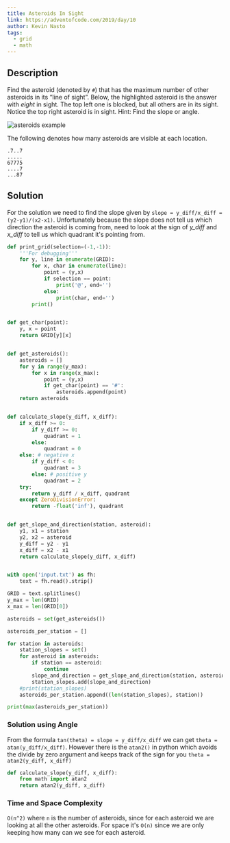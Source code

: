 ```yaml
---
title: Asteroids In Sight
link: https://adventofcode.com/2019/day/10
author: Kevin Nasto
tags:
  - grid
  - math
---
```


## Description

Find the asteroid (denoted by `#`) that has the maximum number of other asteroids in its “line of sight”. Below, the highlighted asteroid is the answer with *eight* in sight. The top left one is blocked, but all others are in its sight. Notice the top right asteroid is in sight. Hint: Find the slope or angle.

![asteroids example](/algosig/assets/img/asteroids.png)

The following denotes how many asteroids are visible at each location.

```
.7..7
.....
67775
....7
...87
```

## Solution

For the solution we need to find the slope given by ```slope = y_diff/x_diff = (y2-y1)/(x2-x1)```. Unfortunately because the slope does not tell us which direction the asteroid is coming from, need to look at the sign of *y_diff* and *x_diff* to tell us which quadrant it's pointing from.

```python
def print_grid(selection=(-1,-1)):
    '''For debugging'''
    for y, line in enumerate(GRID):
        for x, char in enumerate(line):
            point = (y,x)
            if selection == point:
                print('@', end='')
            else:
                print(char, end='')
        print()


def get_char(point):
    y, x = point
    return GRID[y][x]


def get_asteroids():
    asteroids = []
    for y in range(y_max):
        for x in range(x_max):
            point = (y,x)
            if get_char(point) == '#':
                asteroids.append(point)
    return asteroids


def calculate_slope(y_diff, x_diff):
    if x_diff >= 0:
        if y_diff >= 0:
            quadrant = 1
        else:
            quadrant = 0
    else: # negative x
        if y_diff < 0:
            quadrant = 3
        else: # positive y
            quadrant = 2
    try:
        return y_diff / x_diff, quadrant
    except ZeroDivisionError:
        return -float('inf'), quadrant


def get_slope_and_direction(station, asteroid):
    y1, x1 = station
    y2, x2 = asteroid
    y_diff = y2 - y1
    x_diff = x2 - x1
    return calculate_slope(y_diff, x_diff)


with open('input.txt') as fh:
    text = fh.read().strip()

GRID = text.splitlines()
y_max = len(GRID)
x_max = len(GRID[0])

asteroids = set(get_asteroids())

asteroids_per_station = []

for station in asteroids:
    station_slopes = set()
    for asteroid in asteroids:
        if station == asteroid:
            continue
        slope_and_direction = get_slope_and_direction(station, asteroid)
        station_slopes.add(slope_and_direction)
    #print(station_slopes)
    asteroids_per_station.append((len(station_slopes), station))

print(max(asteroids_per_station))
```

### Solution using Angle

From the formula ```tan(theta) = slope = y_diff/x_diff``` we can get ```theta = atan(y_diff/x_diff)```. However there is the `atan2()` in python which avoids the divide by zero argument and keeps track of the sign for you ```theta = atan2(y_diff, x_diff)```

```python
def calculate_slope(y_diff, x_diff):
    from math import atan2
    return atan2(y_diff, x_diff)
```

### Time and Space Complexity
```O(n^2)``` where `n` is the number of asteroids, since for each asteroid we are looking at all the other asteroids. For space it's ```O(n)``` since we are only keeping how many can we see for each asteroid.
